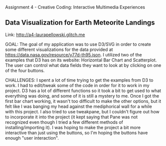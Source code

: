 Assignment 4 - Creative Coding: Interactive Multimedia Experiences

## Data Visualization for Earth Meteorite Landings

Link: http://a4-laurapellowski.glitch.me

GOAL: The goal of my application was to use D3/SVG in order to create some different visualizations for the data provided at https://data.nasa.gov/resource/y77d-th95.json. I utilized two of the examples that D3 has on its website: Horizontal Bar Chart and Scatterplot. The user can control what data fields they want to look at by clicking on one of the four buttons.

CHALLENGES: I spent a lot of time trying to get the examples from D3 to work. I had to edit/tweak some of the code in order for it to work in my project. D3 has a lot of different functions so it took a bit to get used to what everything was doing, and some of it is still a mystery to me. Once I got the first bar chart working, it wasn't too difficult to make the other options, but it felt like I was banging my head against the mediphorical wall for a while with this project. I also tried to use tweakpane, but I couldn't figure out how to incorporate it into the project (it kept saying that Pane was not recognized even though I tried a few different methods of installing/importing it). I was hoping to make the project a bit more interactive than just using the buttons, so I'm hoping the buttons have enough "user interaction".